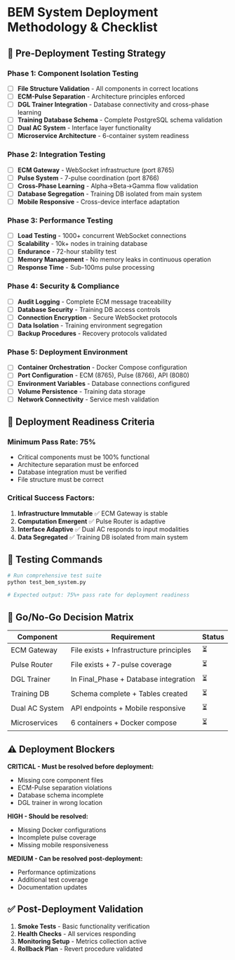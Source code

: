 # BEM System Deployment Methodology & Checklist

## **🧪 Pre-Deployment Testing Strategy**

### **Phase 1: Component Isolation Testing**
- [ ] **File Structure Validation** - All components in correct locations
- [ ] **ECM-Pulse Separation** - Architecture principles enforced
- [ ] **DGL Trainer Integration** - Database connectivity and cross-phase learning
- [ ] **Training Database Schema** - Complete PostgreSQL schema validation
- [ ] **Dual AC System** - Interface layer functionality
- [ ] **Microservice Architecture** - 6-container system readiness

### **Phase 2: Integration Testing**
- [ ] **ECM Gateway** - WebSocket infrastructure (port 8765)
- [ ] **Pulse System** - 7-pulse coordination (port 8766)
- [ ] **Cross-Phase Learning** - Alpha→Beta→Gamma flow validation
- [ ] **Database Segregation** - Training DB isolated from main system
- [ ] **Mobile Responsive** - Cross-device interface adaptation

### **Phase 3: Performance Testing**
- [ ] **Load Testing** - 1000+ concurrent WebSocket connections
- [ ] **Scalability** - 10k+ nodes in training database
- [ ] **Endurance** - 72-hour stability test
- [ ] **Memory Management** - No memory leaks in continuous operation
- [ ] **Response Time** - Sub-100ms pulse processing

### **Phase 4: Security & Compliance**
- [ ] **Audit Logging** - Complete ECM message traceability
- [ ] **Database Security** - Training DB access controls
- [ ] **Connection Encryption** - Secure WebSocket protocols
- [ ] **Data Isolation** - Training environment segregation
- [ ] **Backup Procedures** - Recovery protocols validated

### **Phase 5: Deployment Environment**
- [ ] **Container Orchestration** - Docker Compose configuration
- [ ] **Port Configuration** - ECM (8765), Pulse (8766), API (8080)
- [ ] **Environment Variables** - Database connections configured
- [ ] **Volume Persistence** - Training data storage
- [ ] **Network Connectivity** - Service mesh validation

## **🚀 Deployment Readiness Criteria**

### **Minimum Pass Rate: 75%**
- Critical components must be 100% functional
- Architecture separation must be enforced
- Database integration must be verified
- File structure must be correct

### **Critical Success Factors:**
1. **Infrastructure Immutable** ✅ ECM Gateway is stable
2. **Computation Emergent** ✅ Pulse Router is adaptive
3. **Interface Adaptive** ✅ Dual AC responds to input modalities
4. **Data Segregated** ✅ Training DB isolated from main system

## **🔧 Testing Commands**

```bash
# Run comprehensive test suite
python test_bem_system.py

# Expected output: 75%+ pass rate for deployment readiness
```

## **🎯 Go/No-Go Decision Matrix**

| Component | Requirement | Status |
|-----------|-------------|---------|
| ECM Gateway | File exists + Infrastructure principles | ⏳ |
| Pulse Router | File exists + 7-pulse coverage | ⏳ |
| DGL Trainer | In Final_Phase + Database integration | ⏳ |
| Training DB | Schema complete + Tables created | ⏳ |
| Dual AC System | API endpoints + Mobile responsive | ⏳ |
| Microservices | 6 containers + Docker compose | ⏳ |

## **⚠️ Deployment Blockers**

**CRITICAL - Must be resolved before deployment:**
- Missing core component files
- ECM-Pulse separation violations
- Database schema incomplete
- DGL trainer in wrong location

**HIGH - Should be resolved:**
- Missing Docker configurations
- Incomplete pulse coverage
- Missing mobile responsiveness

**MEDIUM - Can be resolved post-deployment:**
- Performance optimizations
- Additional test coverage
- Documentation updates

## **✅ Post-Deployment Validation**

1. **Smoke Tests** - Basic functionality verification
2. **Health Checks** - All services responding
3. **Monitoring Setup** - Metrics collection active
4. **Rollback Plan** - Revert procedure validated 